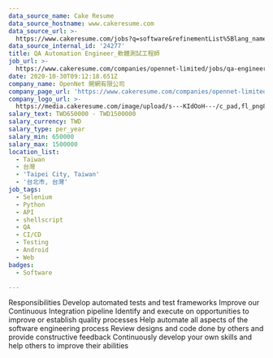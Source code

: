 ```yaml
---
data_source_name: Cake Resume
data_source_hostname: www.cakeresume.com
data_source_url: >-
  https://www.cakeresume.com/jobs?q=software&refinementList%5Blang_name%5D%5B0%5D=English&refinementList%5Bsalary_type%5D=per_year&range%5Bsalary_range%5D%5Bmin%5D=1000000&page=2
data_source_internal_id: '24277'
title: QA Automation Engineer_軟體測試工程師
job_url: >-
  https://www.cakeresume.com/companies/opennet-limited/jobs/qa-engineer-automation-_software-test-engineer
date: 2020-10-30T09:12:18.651Z
company_name: OpenNet 開網有限公司
company_page_url: 'https://www.cakeresume.com/companies/opennet-limited'
company_logo_url: >-
  https://media.cakeresume.com/image/upload/s---KIdOoH---/c_pad,fl_png8,h_200,w_200/v1574663536/bzaybcelyff1kqaqhhmr.png
salary_text: TWD650000 - TWD1500000
salary_currency: TWD
salary_type: per_year
salary_min: 650000
salary_max: 1500000
location_list:
  - Taiwan
  - 台灣
  - 'Taipei City, Taiwan'
  - '台北市, 台灣'
job_tags:
  - Selenium
  - Python
  - API
  - shellscript
  - QA
  - CI/CD
  - Testing
  - Android
  - Web
badges:
  - Software

---
```


Responsibilities Develop automated tests and test frameworks Improve our Continuous Integration pipeline Identify and execute on opportunities to improve or establish quality processes Help automate all aspects of the software engineering process Review designs and code done by others and provide constructive feedback Continuously develop your own skills and help others to improve their abilities